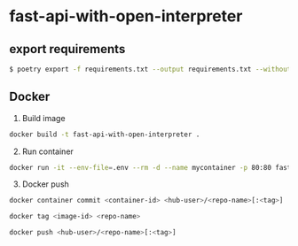 # fast-api-with-open-interpreter

## export requirements

```bash
$ poetry export -f requirements.txt --output requirements.txt --without-hashes
```

## Docker

1. Build image

```bash
docker build -t fast-api-with-open-interpreter .
```

2. Run container

```bash
docker run -it --env-file=.env --rm -d --name mycontainer -p 80:80 fast-api-with-open-interpreter
```
3. Docker push

```bash
docker container commit <container-id> <hub-user>/<repo-name>[:<tag>]

docker tag <image-id> <repo-name>

docker push <hub-user>/<repo-name>[:<tag>]
```